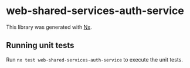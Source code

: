 # web-shared-services-auth-service

This library was generated with [Nx](https://nx.dev).

## Running unit tests

Run `nx test web-shared-services-auth-service` to execute the unit tests.
